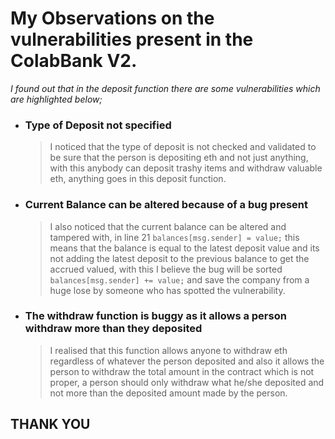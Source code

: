 # My Observations on the vulnerabilities present in the ColabBank V2.

_I found out that in the deposit function there are some vulnerabilities which are highlighted below;_

- ### **Type of Deposit not specified**

  > I noticed that the type of deposit is not checked and validated to be sure that the person is depositing eth and not just anything, with this anybody can deposit trashy items and withdraw valuable eth, anything goes in this deposit function.

- ### **Current Balance can be altered because of a bug present**

  > I also noticed that the current balance can be altered and tampered with, in line 21 `balances[msg.sender] = value;` this means that the balance is equal to the latest deposit value and its not adding the latest deposit to the previous balance to get the accrued valued, with this I believe the bug will be sorted `balances[msg.sender] += value;` and save the company from a huge lose by someone who has spotted the vulnerability.

- ### **The withdraw function is buggy as it allows a person withdraw more than they deposited**
  > I realised that this function allows anyone to withdraw eth regardless of whatever the person deposited and also it allows the person to withdraw the total amount in the contract which is not proper, a person should only withdraw what he/she deposited and not more than the deposited amount made by the person.

## **THANK YOU**
